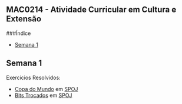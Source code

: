 ##                    MAC0214 - Atividade Curricular em Cultura e Extensão

###Índice
  - [Semana 1](#semana-1)


## Semana 1
Exercícios Resolvidos:
  - [Copa do Mundo](../../TOBI/copadomundo.cpp) em [SPOJ](http://br.spoj.com/problems/COPA1/)
  - [Bits Trocados](../../SPOJ/bitstrocados.cpp) em [SPOJ](http://br.spoj.com/problems/BIT/)

